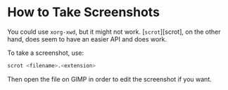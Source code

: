 # How to Take Screenshots

You could use `xorg-xwd`, but it might not work. [`scrot`][scrot], on the other hand, does seem to have an easier API and does work.

To take a screenshot, use:

```sh
scrot <filename>.<extension>
```

Then open the file on GIMP in order to edit the screenshot if you want.
